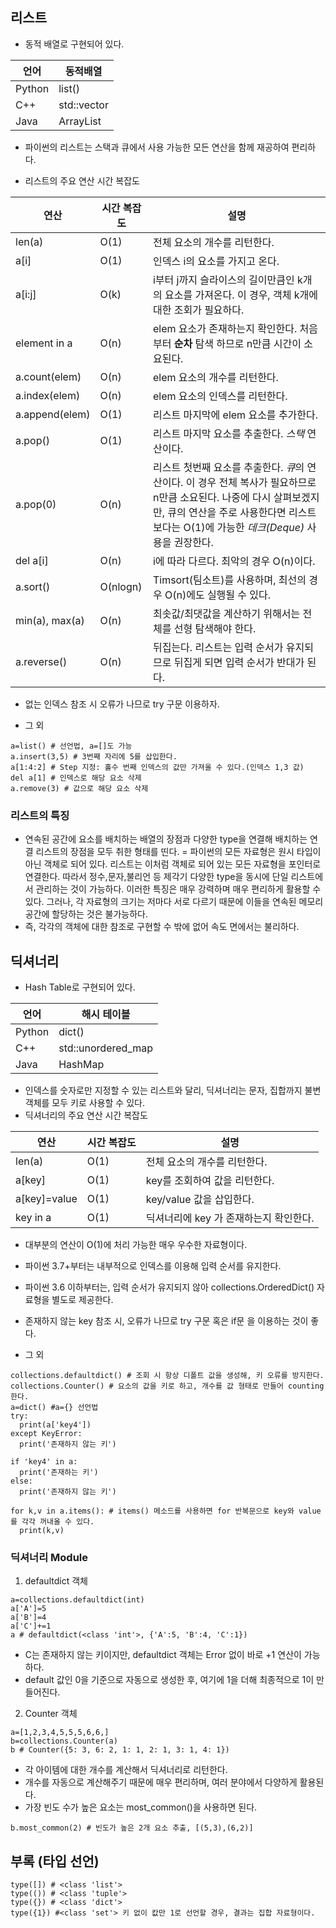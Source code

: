 ## 리스트
- 동적 배열로 구현되어 있다.  

| 언어 | 동적배열  | 
|---|---|
|Python|list()|
|C++|std::vector|
|Java|ArrayList|

- 파이썬의 리스트는 스택과 큐에서 사용 가능한 모든 연산을 함께 재공하여 편리하다.

- 리스트의 주요 연산 시간 복잡도  

| 연산 | 시간 복잡도  | 설명  |  
|---|---|---| 
| len(a) | O(1)  | 전체 요소의 개수를 리턴한다.  |
| a[i]  | O(1)  | 인덱스 i의 요소를 가지고 온다.  |
| a[i:j] | O(k)  | i부터 j까지 슬라이스의 길이만큼인 k개의 요소를 가져온다. 이 경우, 객체 k개에 대한 조회가 필요하다.  |
| element in a  | O(n)  | elem 요소가 존재하는지 확인한다. 처음부터 **순차** 탐색 하므로 n만큼 시간이 소요된다.  |
| a.count(elem)  | O(n)  | elem 요소의 개수를 리턴한다.  | 
| a.index(elem)  | O(n)  | elem 요소의 인덱스를 리턴한다.  |  
| a.append(elem)  | O(1)  | 리스트 마지막에 elem 요소를 추가한다.  | 
| a.pop()  | O(1)  |  리스트 마지막 요소를 추출한다. *스택* 연산이다. | 
| a.pop(0)  | O(n)  | 리스트 첫번째 요소를 추출한다. *큐*의 연산이다. 이 경우 전체 복사가 필요하므로 n만큼 소요된다. 나중에 다시 살펴보겠지만, 큐의 연산을 주로 사용한다면 리스트보다는 O(1)에 가능한 *데크(Deque)* 사용을 권장한다.  | 
| del a[i]  | O(n)  | i에 따라 다르다. 최악의 경우 O(n)이다.  | 
| a.sort()  | O(nlogn)  | Timsort(팀소트)를 사용하며, 최선의 경우 O(n)에도 실행될 수 있다.  |  
| min(a), max(a)  | O(n)  | 최솟값/최댓값을 계산하기 위해서는 전체를 선형 탐색해야 한다.  | 
| a.reverse()  | O(n)  | 뒤집는다. 리스트는 입력 순서가 유지되므로 뒤집게 되면 입력 순서가 반대가 된다.  |  

- 없는 인덱스 참조 시 오류가 나므로 try 구문 이용하자.

- 그 외
```
a=list() # 선언법, a=[]도 가능
a.insert(3,5) # 3번째 자리에 5를 삽입한다.
a[1:4:2] # Step 지정: 홀수 번째 인덱스의 값만 가져올 수 있다.(인덱스 1,3 값)
del a[1] # 인덱스로 해당 요소 삭제
a.remove(3) # 값으로 해당 요소 삭제
```
### 리스트의 특징
- 연속된 공간에 요소를 배치하는 배열의 장점과 다양한 type을 연결해 배치하는 연결 리스트의 장점을 모두 취한 형태를 띤다.
= 파이썬의 모든 자료형은 원시 타입이 아닌 객체로 되어 있다. 리스트는 이처럼 객체로 되어 있는 모든 자료형을 포인터로 연결한다.
따라서 정수,문자,불리언 등 제각기 다양한 type을 동시에 단일 리스트에서 관리하는 것이 가능하다. 이러한 특징은 매우 강력하며 매우 편리하게
활용할 수 있다. 그러나, 각 자료형의 크기는 저마다 서로 다르기 때문에 이들을 연속된 메모리 공간에 할당하는 것은 불가능하다.
- 즉, 각각의 객체에 대한 참조로 구현할 수 밖에 없어 속도 면에서는 불리하다.

## 딕셔너리
- Hash Table로 구현되어 있다.

| 언어 | 해시 테이블  | 
|---|---|
|Python|dict()|
|C++|std::unordered_map|
|Java|HashMap|

- 인덱스를 숫자로만 지정할 수 있는 리스트와 달리, 딕셔너리는 문자, 집합까지 불변 객체를 모두 키로 사용할 수 있다.
- 딕셔너리의 주요 연산 시간 복잡도

| 연산 | 시간 복잡도  | 설명  |  
|---|---|---| 
| len(a) | O(1)  | 전체 요소의 개수를 리턴한다.  |
| a[key]  | O(1)  | key를 조회하여 값을 리턴한다.  |
| a[key]=value | O(1)  | key/value 값을 삽입한다.  |
| key in a  | O(1)  | 딕셔너리에 key 가 존재하는지 확인한다. |

- 대부분의 연산이 O(1)에 처리 가능한 매우 우수한 자료형이다.
- 파이썬 3.7+부터는 내부적으로 인덱스를 이용해 입력 순서를 유지한다.
- 파이썬 3.6 이하부터는, 입력 순서가 유지되지 않아 collections.OrderedDict() 자료형을 별도로 제공한다.
- 존재하지 않는 key 참조 시, 오류가 나므로 try 구문 혹은 if문 을 이용하는 것이 좋다.

- 그 외
```
collections.defaultdict() # 조회 시 항상 디폴트 값을 생성해, 키 오류를 방지한다.
collections.Counter() # 요소의 값을 키로 하고, 개수를 값 형태로 만들어 counting 한다.
a=dict() #a={} 선언법
try:
  print(a['key4'])
except KeyError:
  print('존재하지 않는 키')
 
if 'key4' in a:
  print('존재하는 키')
else:
  print('존재하지 않는 키')

for k,v in a.items(): # items() 메소드를 사용하면 for 반복문으로 key와 value를 각각 꺼내올 수 있다.
  print(k,v)
```

### 딕셔너리 Module
1. defaultdict 객체
```
a=collections.defaultdict(int)
a['A']=5
a['B']=4
a['C']+=1
a # defaultdict(<class 'int'>, {'A':5, 'B':4, 'C':1})
```
- C는 존재하지 않는 키이지만, defaultdict 객체는 Error 없이 바로 +1 연산이 가능하다.
- default 값인 0을 기준으로 자동으로 생성한 후, 여기에 1을 더해 최종적으로 1이 만들어진다.

2. Counter 객체
```
a=[1,2,3,4,5,5,5,6,6,]
b=collections.Counter(a)
b # Counter({5: 3, 6: 2, 1: 1, 2: 1, 3: 1, 4: 1})
```
- 각 아이템에 대한 개수를 계산해서 딕셔너리로 리턴한다.
- 개수를 자동으로 계산해주기 때문에 매우 편리하며, 여러 분야에서 다양하게 활용된다.
- 가장 빈도 수가 높은 요소는 most_common()을 사용하면 된다.
```
b.most_common(2) # 빈도가 높은 2개 요소 추출, [(5,3),(6,2)]
```

## 부록 (타입 선언)
```
type([]) # <class 'list'>
type(()) # <class 'tuple'>
type({}) # <class 'dict'>
type({1}) #<class 'set'> 키 없이 캆만 1로 선언할 경우, 결과는 집합 자료형이다.
```
